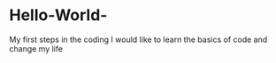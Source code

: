 # Hello-World-
My first steps in the coding 
I would like to learn the basics of code and change my life 
